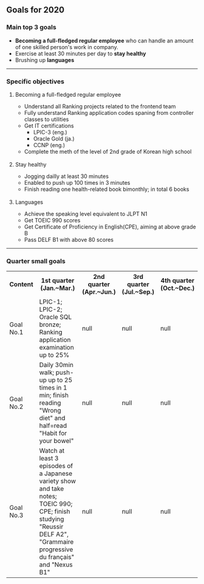 ## Goals for 2020

### Main top 3 goals
- **Becoming a full-fledged regular employee** who can handle an amount of one skilled person's work in company.
- Exercise at least 30 minutes per day to **stay healthy**
- Brushing up **languages**

---

### Specific objectives
<ol>

  <!-- Goal No.1 -->
  <li>
    Becoming a full-fledged regular employee
  </li>
  <ul>
    <li>Understand all Ranking projects related to the frontend team</li>
    <li>Fully understand Ranking application codes spaning from controller classes to utilities</li>
    <li>Get IT certifications
    <ul>
      <li>LPIC-3 (eng.)</li>
      <li>Oracle Gold (ja.)</li>
      <li>CCNP (eng.)</li>
    </ul>
    <li>Complete the meth of the level of 2nd grade of Korean high school</li>
  </ul>
  <br>
  
  <!-- Goal No.2 -->
  <li>
    Stay healthy
  </li>
  <ul>
    <li>Jogging dailly at least 30 minutes</li>
    <li>Enabled to push up 100 times in 3 minutes</li>
    <li>Finish reading one health-related book bimonthly; in total 6 books</li>
  </ul>
  <br>
  
  <!-- Goal No.3 -->
  <li>
    Languages
  </li>
  <ul>
    <li>Achieve the speaking level equivalent to JLPT N1</li>
    <li>Get TOEIC 990 scores</li>
    <li>Get Certificate of Proficiency in English(CPE), aiming at above grade B</li>
    <li>Pass DELF B1 with above 80 scores</li>
  </ul>
</ol>

---

### Quarter small goals

<table>
  <tr>
    <th>Content</th>
    <th>1st quarter (Jan.~Mar.)</th>
    <th>2nd quarter (Apr.~Jun.)</th>
    <th>3rd quarter (Jul.~Sep.)</th>
    <th>4th quarter (Oct.~Dec.)</th>
  </tr>
  <tr>
    <td>Goal No.1</td>
    <td>LPIC-1; LPIC-2; Oracle SQL bronze; Ranking application examination up to 25%</td>
    <td>null</td>
    <td>null</td>
    <td>null</td>
  </tr>
  <tr>
    <td>Goal No.2</td>
    <td>Daily 30min walk; push-up up to 25 times in 1 min; finish reading "Wrong diet" and half=read "Habit for your bowel"</td>
    <td>null</td>
    <td>null</td>
    <td>null</td>
  </tr>
  <tr>
    <td>Goal No.3</td>
    <td>
      Watch at least 3 episodes of a Japanese variety show and take notes;
      TOEIC 990; 
      CPE; 
      finish studying "Reussir DELF A2", "Grammaire progressive du français" and "Nexus B1"
    </td>
    <td>null</td>
    <td>null</td>
    <td>null</td>
  </tr>
</table>
